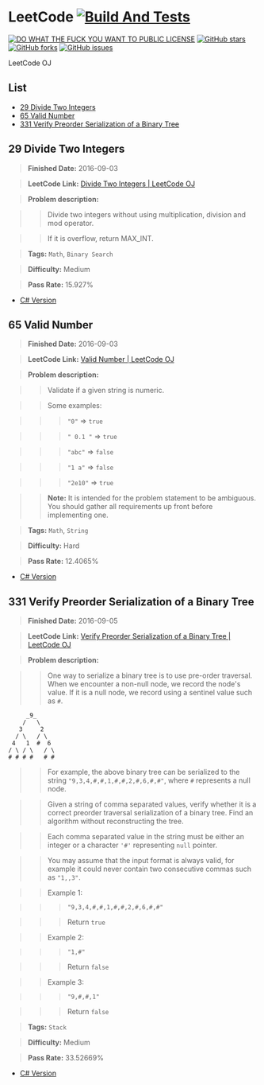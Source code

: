 # LeetCode [![Build And Tests](https://ci.appveyor.com/api/projects/status/0tnkehhdhxq2qlck?svg=true&retina=true)](https://ci.appveyor.com/project/LimingJin/leetcode/build/tests)
[![DO WHAT THE FUCK YOU WANT TO PUBLIC LICENSE](https://img.shields.io/badge/license-WTF%20License-blue.svg)](https://raw.githubusercontent.com/772807886/LeetCode/master/LICENSE)
[![GitHub stars](https://img.shields.io/github/stars/772807886/LeetCode.svg)](https://github.com/772807886/LeetCode/stargazers)
[![GitHub forks](https://img.shields.io/github/forks/772807886/LeetCode.svg)](https://github.com/772807886/LeetCode/network)
[![GitHub issues](https://img.shields.io/github/issues/772807886/LeetCode.svg)](https://github.com/772807886/LeetCode/issues)

LeetCode OJ

## List

* [29 Divide Two Integers](#29-divide-two-integers)
* [65 Valid Number](#65-valid-number)
* [331 Verify Preorder Serialization of a Binary Tree](#331-verify-preorder-serialization-of-a-binary-tree)

## 29 Divide Two Integers

> **Finished Date:** 2016-09-03

> **LeetCode Link:** [Divide Two Integers | LeetCode OJ](https://leetcode.com/problems/divide-two-integers/)

> **Problem description:**

>> Divide two integers without using multiplication, division and mod operator.

>> If it is overflow, return MAX_INT.

> **Tags:** `Math`, `Binary Search`

> **Difficulty:** Medium

> **Pass Rate:** 15.927%

* [C# Version](https://github.com/772807886/LeetCode/blob/master/CSharp/029_DivideTwoIntegers.cs)

## 65 Valid Number

> **Finished Date:** 2016-09-03

> **LeetCode Link:** [Valid Number | LeetCode OJ](https://leetcode.com/problems/valid-number/)

> **Problem description:**

>> Validate if a given string is numeric.

>> Some examples:

>>> `"0"` => `true`

>>> `" 0.1 "` => `true`

>>> `"abc"` => `false`

>>> `"1 a"` => `false`

>>> `"2e10"` => `true`

>> **Note:** It is intended for the problem statement to be ambiguous. You should gather all requirements up front before implementing one.

> **Tags:** `Math`, `String`

> **Difficulty:** Hard

> **Pass Rate:** 12.4065%

* [C# Version](https://github.com/772807886/LeetCode/blob/master/CSharp/065_ValidNumber.cs)

## 331 Verify Preorder Serialization of a Binary Tree

> **Finished Date:** 2016-09-05

> **LeetCode Link:** [Verify Preorder Serialization of a Binary Tree | LeetCode OJ](https://leetcode.com/problems/verify-preorder-serialization-of-a-binary-tree/)

> **Problem description:**

>> One way to serialize a binary tree is to use pre-order traversal. When we encounter a non-null node, we record the node's value. If it is a null node, we record using a sentinel value such as `#`.
```
     _9_
    /   \
   3     2
  / \   / \
 4   1  #  6
/ \ / \   / \
# # # #   # #
```
>> For example, the above binary tree can be serialized to the string `"9,3,4,#,#,1,#,#,2,#,6,#,#"`, where `#` represents a null node.

>> Given a string of comma separated values, verify whether it is a correct preorder traversal serialization of a binary tree. Find an algorithm without reconstructing the tree.

>> Each comma separated value in the string must be either an integer or a character `'#'` representing `null` pointer.

>> You may assume that the input format is always valid, for example it could never contain two consecutive commas such as `"1,,3"`.

>> Example 1:

>>> `"9,3,4,#,#,1,#,#,2,#,6,#,#"`

>>> Return `true`

>> Example 2:

>>> `"1,#"`

>>> Return `false`

>> Example 3:

>>> `"9,#,#,1"`

>>> Return `false`

> **Tags:** `Stack`

> **Difficulty:** Medium

> **Pass Rate:** 33.52669%

* [C# Version](https://github.com/772807886/LeetCode/blob/master/CSharp/331_VerifyPreorderSerializationOfABinaryTree.cs)
